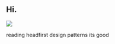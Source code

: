 ## Hi.

![](https://komarev.com/ghpvc/?username=ethanwang314159&color=9dc7c8)

reading headfirst design patterns
its good

